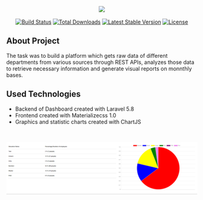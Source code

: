 <p align="center"><img src="https://laravel.com/assets/img/components/logo-laravel.svg"></p>

<p align="center">
<a href="https://travis-ci.org/laravel/framework"><img src="https://travis-ci.org/laravel/framework.svg" alt="Build Status"></a>
<a href="https://packagist.org/packages/laravel/framework"><img src="https://poser.pugx.org/laravel/framework/d/total.svg" alt="Total Downloads"></a>
<a href="https://packagist.org/packages/laravel/framework"><img src="https://poser.pugx.org/laravel/framework/v/stable.svg" alt="Latest Stable Version"></a>
<a href="https://packagist.org/packages/laravel/framework"><img src="https://poser.pugx.org/laravel/framework/license.svg" alt="License"></a>
</p>

## About Project

The task was to build a platform which gets raw data of different departments from various sources through REST APIs, analyzes those data to retrieve necessary information and generate visual reports on monnthly bases. 

## Used Technologies
<ul>
    <li>Backend of Dashboard created with Laravel 5.8</li>
    <li>Frontend created with Materializecss 1.0</li>
    <li>Graphics and statistic charts created with ChartJS</li>
</ul>
</br>

![](Capture.PNG)
